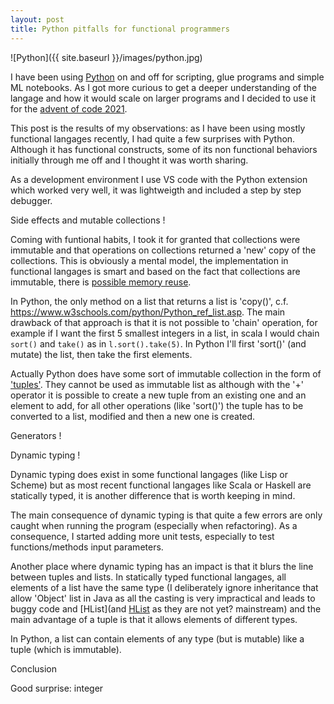 ```yaml
---
layout: post
title: Python pitfalls for functional programmers
---
```


![Python]({{ site.baseurl }}/images/python.jpg)

I have been using [Python](https://www.python.org/) on and off for scripting, glue programs and simple ML notebooks. As I got more curious to get a deeper understanding of the langage and how it would scale on larger programs and I decided to use it for the [advent of code 2021](https://adventofcode.com/).

This post is the results of my observations: as I have been using mostly functional langages recently, I had quite a few surprises with Python. Although it has functional constructs, some of its non functional behaviors initially through me off and I thought it was worth sharing.

As a development environment I use VS code with the Python extension which worked very well, it was lightweigth and included a step by step debugger.

Side effects and mutable collections !

Coming with funtional habits, I took it for granted that collections were immutable and that operations on collections returned a 'new' copy of the collections. This is obviously a mental model, the implementation in functional langages is smart and based on the fact that collections are immutable, there is [possible memory reuse](https://en.wikipedia.org/wiki/Persistent_data_structure#Examples_of_persistent_data_structures).

In Python, the only method on a list that returns a list is 'copy()', c.f. https://www.w3schools.com/python/Python_ref_list.asp. The main drawback of that approach is that it is not possible to 'chain' operation, for example if I want the first 5 smallest integers in a list, in scala I would chain `sort()` and `take()` as in `l.sort().take(5)`. In Python I'll first 'sort()' (and mutate) the list, then take the first elements.

Actually Python does have some sort of immutable collection in the form of ['tuples'](https://www.w3schools.com/python/python_tuples.asp). They cannot be used as immutable list as although with the '+' operator it is possible to create a new tuple from an existing one and an element to add, for all other operations (like 'sort()') the tuple has to be converted to a list, modified and then a new one is created.


Generators !

Dynamic typing !

Dynamic typing does exist in some functional langages (like Lisp or Scheme) but as most recent functional langages like Scala or Haskell are statically typed, it is another difference that is worth keeping in mind.

The main consequence of dynamic typing is that quite a few errors are only caught when running the program (especially when refactoring). As a consequence, I started adding more unit tests, especially to test functions/methods input parameters.

Another place where dynamic typing has an impact is that it blurs the line between tuples and lists.
In statically typed functional langages, all elements of a list have the same type (I deliberately ignore inheritance that allow 'Object' list in Java as all the casting is very impractical and leads to buggy code and [HList](and [HList](https://jto.github.io/articles/getting-started-with-shapeless/) as they are not yet? mainstream) and the main advantage of a tuple is that it allows elements of different types.

In Python, a list can contain elements of any type (but is mutable) like a tuple (which is immutable).

Conclusion

Good surprise: integer